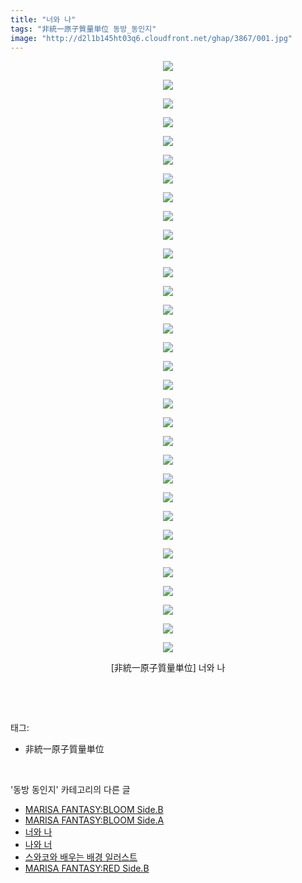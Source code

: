 ```yaml
---
title: "너와 나"
tags: "非統一原子質量単位 동방_동인지"
image: "http://d2l1b145ht03q6.cloudfront.net/ghap/3867/001.jpg"
---
```

<div class="article">
<p style="text-align: center; clear: none; float: none;"><img src="{{ site.imgserver1 }}/ghap/3867/001.jpg"/></p>
<p style="text-align: center; clear: none; float: none;"><img src="{{ site.imgserver1 }}/ghap/3867/002.jpg"/></p>
<p style="text-align: center; clear: none; float: none;"><img src="{{ site.imgserver1 }}/ghap/3867/003.jpg"/></p>
<p style="text-align: center; clear: none; float: none;"><img src="{{ site.imgserver1 }}/ghap/3867/004.jpg"/></p>
<p style="text-align: center; clear: none; float: none;"><img src="{{ site.imgserver1 }}/ghap/3867/005.jpg"/></p>
<p style="text-align: center; clear: none; float: none;"><img src="{{ site.imgserver1 }}/ghap/3867/006.jpg"/></p>
<p style="text-align: center; clear: none; float: none;"><img src="{{ site.imgserver1 }}/ghap/3867/007.jpg"/></p>
<p style="text-align: center; clear: none; float: none;"><img src="{{ site.imgserver1 }}/ghap/3867/008.jpg"/></p>
<p style="text-align: center; clear: none; float: none;"><img src="{{ site.imgserver1 }}/ghap/3867/009.jpg"/></p>
<p style="text-align: center; clear: none; float: none;"><img src="{{ site.imgserver1 }}/ghap/3867/010.jpg"/></p>
<p style="text-align: center; clear: none; float: none;"><img src="{{ site.imgserver1 }}/ghap/3867/011.jpg"/></p>
<p style="text-align: center; clear: none; float: none;"><img src="{{ site.imgserver1 }}/ghap/3867/012.jpg"/></p>
<p style="text-align: center; clear: none; float: none;"><img src="{{ site.imgserver1 }}/ghap/3867/013.jpg"/></p>
<p style="text-align: center; clear: none; float: none;"><img src="{{ site.imgserver1 }}/ghap/3867/014.jpg"/></p>
<p style="text-align: center; clear: none; float: none;"><img src="{{ site.imgserver1 }}/ghap/3867/015.jpg"/></p>
<p style="text-align: center; clear: none; float: none;"><img src="{{ site.imgserver1 }}/ghap/3867/016.jpg"/></p>
<p style="text-align: center; clear: none; float: none;"><img src="{{ site.imgserver1 }}/ghap/3867/017.jpg"/></p>
<p style="text-align: center; clear: none; float: none;"><img src="{{ site.imgserver1 }}/ghap/3867/018.jpg"/></p>
<p style="text-align: center; clear: none; float: none;"><img src="{{ site.imgserver1 }}/ghap/3867/019.jpg"/></p>
<p style="text-align: center; clear: none; float: none;"><img src="{{ site.imgserver1 }}/ghap/3867/020.jpg"/></p>
<p style="text-align: center; clear: none; float: none;"><img src="{{ site.imgserver1 }}/ghap/3867/021.jpg"/></p>
<p style="text-align: center; clear: none; float: none;"><img src="{{ site.imgserver1 }}/ghap/3867/022.jpg"/></p>
<p style="text-align: center; clear: none; float: none;"><img src="{{ site.imgserver1 }}/ghap/3867/023.jpg"/></p>
<p style="text-align: center; clear: none; float: none;"><img src="{{ site.imgserver1 }}/ghap/3867/024.jpg"/></p>
<p style="text-align: center; clear: none; float: none;"><img src="{{ site.imgserver1 }}/ghap/3867/025.jpg"/></p>
<p style="text-align: center; clear: none; float: none;"><img src="{{ site.imgserver1 }}/ghap/3867/026.jpg"/></p>
<p style="text-align: center; clear: none; float: none;"><img src="{{ site.imgserver1 }}/ghap/3867/027.jpg"/></p>
<p style="text-align: center; clear: none; float: none;"><img src="{{ site.imgserver1 }}/ghap/3867/028.jpg"/></p>
<p style="text-align: center; clear: none; float: none;"><img src="{{ site.imgserver1 }}/ghap/3867/029.jpg"/></p>
<p style="text-align: center; clear: none; float: none;"><img src="{{ site.imgserver1 }}/ghap/3867/030.jpg"/></p>
<p style="text-align: center; clear: none; float: none;"><img src="{{ site.imgserver1 }}/ghap/3867/031.jpg"/></p>
<p style="text-align: center; clear: none; float: none;"><img src="{{ site.imgserver1 }}/ghap/3867/032.jpg"/></p>
<p style="text-align: center; clear: none; float: none;">[非統一原子質量単位] 너와 나</p>
<p><br/></p>
</div><br/>
<div class="tagTrail">
<p>태그: </p>
<ul>
<li>非統一原子質量単位</li>
</ul>
</div><br/>
<div class="another">
<p>'동방 동인지' 카테고리의 다른 글</p>
<ul>
<li><a href="/ghap_3869">MARISA FANTASY:BLOOM Side.B</a></li>
<li><a href="/ghap_3868">MARISA FANTASY:BLOOM Side.A</a></li>
<li><a href="/ghap_3867">너와 나</a></li>
<li><a href="/ghap_3866">나와 너</a></li>
<li><a href="/ghap_3865">스와코와 배우는 배경 일러스트</a></li>
<li><a href="/ghap_3864">MARISA FANTASY:RED Side.B</a></li>
</ul>
</div><br/>
<div class="cb_module cb_fluid">
<div class="cb_wrt cb_profile">
</div><!-- commentList close -->
</div><br/>

